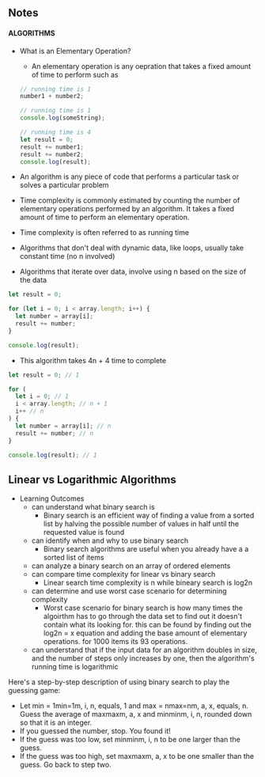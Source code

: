 ## Notes

#### ALGORITHMS

- What is an Elementary Operation?
  - An elementary operation is any oepration that takes a fixed amount of time to perform such as

  ``` js
  // running time is 1
  number1 + number2;
  
  // running time is 1
  console.log(someString);

  // running time is 4
  let result = 0;
  result += number1;
  result += number2;
  console.log(result);
  ```

- An algorithm is any piece of code that performs a particular task or solves a particular problem
- Time complexity is commonly estimated by counting the number of elementary operations performed by an algorithm. It takes a fixed amount of time to perform an elementary operation.
- Time complexity is often referred to as running time
- Algorithms that don't deal with dynamic data, like loops, usually take constant time (no n involved)
- Algorithms that iterate over data, involve using n based on the size of the data

``` js
let result = 0;

for (let i = 0; i < array.length; i++) {
  let number = array[i];
  result += number;
}

console.log(result);
```
- This algorithm takes 4n + 4 time to complete

```js
let result = 0; // 1

for (
  let i = 0; // 1
  i < array.length; // n + 1
  i++ // n
) {
  let number = array[i]; // n
  result += number; // n
}

console.log(result); // 1
```

## Linear vs Logarithmic Algorithms

- Learning Outcomes
  - can understand what binary search is
    - Binary search is an efficient way of finding a value from a sorted list by halving the possible number of values in half until the requested value is found
  - can identify when and why to use binary search
    - Binary search algorithms are useful when you already have a a sorted list of items
  - can analyze a binary search on an array of ordered elements
  - can compare time complexity for linear vs binary search
    - Linear search time complexity is n while bineary search is log2n
  - can determine and use worst case scenario for determining complexity
    - Worst case scenario for binary search is how many times the algoirthm has to go through the data set to find out it doesn't contain what its looking for. this can be found by finding out the log2n = x equation and adding the base amount of elementary operations. for 1000 items its 93 operations.
  - can understand that if the input data for an algorithm doubles in size, and the   number of steps only increases by one, then the algorithm's running time is logarithmic


Here's a step-by-step description of using binary search to play the guessing game:
 - Let min = 1min=1m, i, n, equals, 1 and max = nmax=nm, a, x, equals, n.
Guess the average of maxmaxm, a, x and minminm, i, n, rounded down so that it is an integer.
 - If you guessed the number, stop. You found it!
 - If the guess was too low, set minminm, i, n to be one larger than the guess.
 - If the guess was too high, set maxmaxm, a, x to be one smaller than the guess.
Go back to step two.